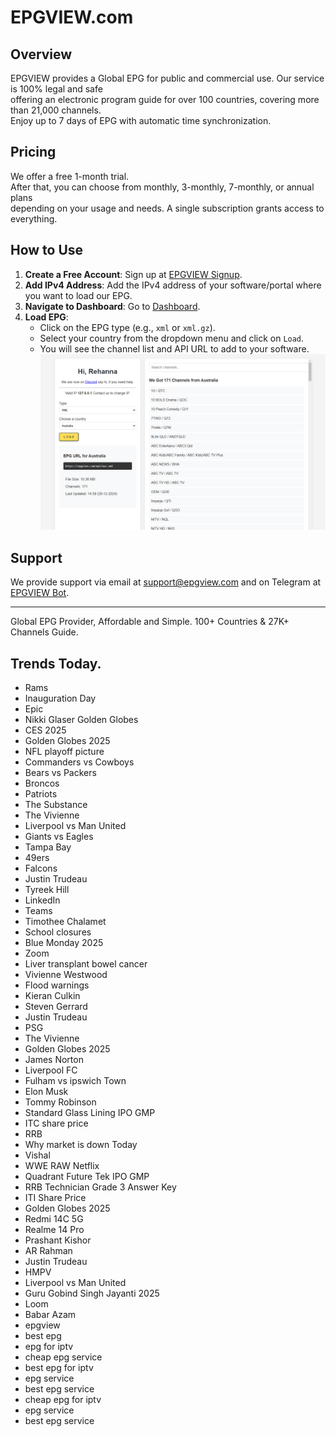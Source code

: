 # EPGVIEW.com



## Overview
EPGVIEW provides a Global EPG for public and commercial use. Our service is 100% legal and safe\
offering an electronic program guide for over 100 countries, covering more than 21,000 channels.\
Enjoy up to 7 days of EPG with automatic time synchronization.

## Pricing
We offer a free 1-month trial. \
After that, you can choose from monthly, 3-monthly, 7-monthly, or annual plans \
depending on your usage and needs. A single subscription grants access to everything.

## How to Use
1. **Create a Free Account**: Sign up at [EPGVIEW Signup](https://epgview.com/signup.php).
2. **Add IPv4 Address**: Add the IPv4 address of your software/portal where you want to load our EPG.
3. **Navigate to Dashboard**: Go to [Dashboard](https://epgview.com/dashboard.php).
4. **Load EPG**:
   - Click on the EPG type (e.g., `xml` or `xml.gz`).
   - Select your country from the dropdown menu and click on `Load`.
   - You will see the channel list and API URL to add to your software.
![EPGVIEW](img/dashboard.png)
## Support
We provide support via email at [support@epgview.com](mailto:support@epgview.com) and on Telegram at [EPGVIEW Bot](https://t.me/epgview_bot).

---

Global EPG Provider, Affordable and Simple. 100+ Countries & 27K+ Channels Guide.

## Trends Today.

- Rams
- Inauguration Day
- Epic
- Nikki Glaser Golden Globes
- CES 2025
- Golden Globes 2025
- NFL playoff picture
- Commanders vs Cowboys
- Bears vs Packers
- Broncos
- Patriots
- The Substance
- The Vivienne
- Liverpool vs Man United
- Giants vs Eagles
- Tampa Bay
- 49ers
- Falcons
- Justin Trudeau
- Tyreek Hill
- LinkedIn
- Teams
- Timothee Chalamet
- School closures
- Blue Monday 2025
- Zoom
- Liver transplant bowel cancer
- Vivienne Westwood
- Flood warnings
- Kieran Culkin
- Steven Gerrard
- Justin Trudeau
- PSG
- The Vivienne
- Golden Globes 2025
- James Norton
- Liverpool FC
- Fulham vs ipswich Town
- Elon Musk
- Tommy Robinson
- Standard Glass Lining IPO GMP
- ITC share price
- RRB
- Why market is down Today
- Vishal
- WWE RAW Netflix
- Quadrant Future Tek IPO GMP
- RRB Technician Grade 3 Answer Key
- ITI Share Price
- Golden Globes 2025
- Redmi 14C 5G
- Realme 14 Pro
- Prashant Kishor
- AR Rahman
- Justin Trudeau
- HMPV
- Liverpool vs Man United
- Guru Gobind Singh Jayanti 2025
- Loom
- Babar Azam
- epgview
- best epg
- epg for iptv
- cheap epg service
- best epg for iptv
- epg service
- best epg service
- cheap epg for iptv
- epg service
- best epg service

